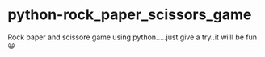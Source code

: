 # python-rock_paper_scissors_game
Rock paper and scissore game using python.....just give a try..it willl be fun😃
